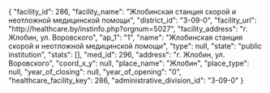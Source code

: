 {
    "facility_id": 286,
    "facility_name": "Жлобинская станция скорой и неотложной медицинской помощи",
    "district_id": "3-09-0",
    "facility_url": "http:\/\/healthcare.by\/instinfo.php?orgnum=5027",
    "facility_address": "г. Жлобин, ул. Воровского",
    "ap_1": "1",
    "name": "Жлобинская станция скорой и неотложной медицинской помощи",
    "type": null,
    "state": "public institution",
    "stats": [],
    "med_id": 296,
    "address": "г. Жлобин, ул. Воровского",
    "coord_x_y": null,
    "place_name": "Жлобин",
    "place_type": null,
    "year_of_closing": null,
    "year_of_opening": "0",
    "healthcare_facility_key": 286,
    "administrative_division_id": "3-09-0"
}
